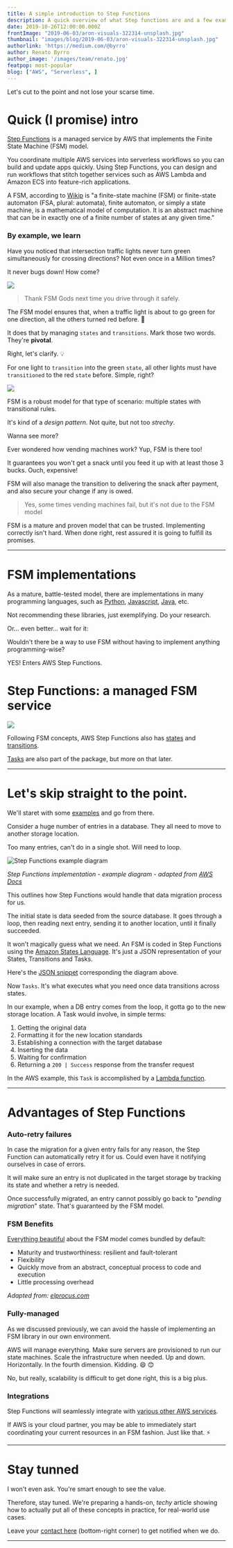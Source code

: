 ```yaml
---
title: A simple introduction to Step Functions
description: A quick overview of what Step functions are and a few examples.
date: 2019-10-26T12:00:00.000Z
frontImage: "2019-06-03/aron-visuals-322314-unsplash.jpg"
thumbnail: "images/blog/2019-06-03/aron-visuals-322314-unsplash.jpg"
authorlink: 'https://medium.com/@byrro'
author: Renato Byrro
author_image: '/images/team/renato.jpg'
featpop: most-popular
blog: ["AWS", "Serverless", ]
---
```


Let's cut to the point and not lose your scarse time.

# Quick (I promise) intro

[Step Functions](https://aws.amazon.com/step-functions/) is a managed service by AWS that implements the Finite State Machine (FSM) model.

You coordinate multiple AWS services into serverless workflows so you can build and update apps quickly. Using Step Functions, you can design and run workflows that stitch together services such as AWS Lambda and Amazon ECS into feature-rich applications.

A FSM, according to [Wikip](https://en.wikipedia.org/wiki/Finite-state_machine) is "a finite-state machine (FSM) or finite-state automaton (FSA, plural: automata), finite automaton, or simply a state machine, is a mathematical model of computation. It is an abstract machine that can be in exactly one of a finite number of states at any given time."

### By example, we learn 

Have you noticed that intersection traffic lights never turn green simultaneously for crossing directions? Not even once in a Million times?

It never bugs down! How come?

<img src="/images/blog/2019-10-26/roshni-sidapara-h5M6LhYIDKU-unsplash.jpg">

> Thank FSM Gods next time you drive through it safely. 

The FSM model ensures that, when a traffic light is about to go green for one direction, all the others turned red before. :traffic_light:

It does that by managing `states` and `transitions`. Mark those two words. They're **pivotal**.

Right, let's clarify. :bulb:

For one light to `transition` into the green `state`, all other lights must have `transitioned` to the red `state` before. Simple, right?

<img src="/images/blog/2019-10-26/traffic-ligths.jpg">


FSM is a robust model for that type of scenario: multiple states with transitional rules.

It's kind of a _design pattern_. Not quite, but not too _strechy_.

Wanna see more?

Ever wondered how vending machines work? Yup, FSM is there too!

It guarantees you won't get a snack until you feed it up with at least those 3 bucks. Ouch, expensive! 

FSM will also manage the transition to delivering the snack after payment, and also secure your change if any is owed.

> Yes, some times vending machines fail, but it's not due to the FSM model

FSM is a mature and proven model that can be trusted. Implementing correctly isn't hard. When done right, rest assured it is going to fulfill its promises.

---

# FSM implementations

As a mature, battle-tested model, there are implementations in many programming languages, such as [Python](https://github.com/pytransitions/transitions), [Javascript](https://www.npmjs.com/package/xstate), [Java](https://sourceforge.net/projects/java-easyfsm/), etc.

Not recommending these libraries, just exemplifying. Do your research.

Or... even better... wait for it:

Wouldn't there be a way to use FSM without having to implement anything programming-wise? 

YES! Enters AWS Step Functions.

# Step Functions: a managed FSM service

<img src="https://usercontent2.hubstatic.com/14703367_f520.jpg">

Following FSM concepts, AWS Step Functions also has [states](https://docs.aws.amazon.com/step-functions/latest/dg/concepts-states.html) and [transitions](https://docs.aws.amazon.com/step-functions/latest/dg/concepts-transitions.html).

[Tasks](https://docs.aws.amazon.com/step-functions/latest/dg/amazon-states-language-task-state.html) are also part of the package, but more on that later.

---

# Let's skip straight to the point.

We'll staret with some [examples](https://docs.aws.amazon.com/step-functions/latest/dg/create-sample-projects.html) and go from there.

Consider a huge number of entries in a database. They all need to move to another storage location.

Too many entries, can't do in a single shot. Will need to loop.

![Step Functions example diagram](https://thepracticaldev.s3.amazonaws.com/i/64psnchxvvb5ijxcwr5z.png)

_Step Functions implementation - example diagram - adapted from [AWS Docs](https://docs.aws.amazon.com/step-functions/latest/dg/sample-project-transfer-data-sqs.html)_

This outlines how Step Functions would handle that data migration process for us.

The initial state is data seeded from the source database. It goes through a loop, then reading next entry, sending it to another location, until it finally succeeded.

It won't magically guess what we need. An FSM is coded in Step Functions using the [Amazon States Language](https://docs.aws.amazon.com/step-functions/latest/dg/concepts-amazon-states-language.html). It's just a JSON representation of your States, Transitions and Tasks.

Here's the [JSON snippet](https://gist.github.com/byrro/93ddb063ee42a9c083d507723d77a971) corresponding the diagram above.

Now `Tasks`. It's what executes what you need once data transitions across states.

In our example, when a DB entry comes from the loop, it gotta go to the new storage location. A Task would involve, in simple terms:

1. Getting the original data
2. Formatting it for the new location standards
3. Establishing a connection with the target database
4. Inserting the data
5. Waiting for confirmation
6. Returning a `200 | Success` response from the transfer request

In the AWS example, this `Task` is accomplished by a [Lambda function](https://dashbird.io/blog/what-is-a-lambda-function/?utm_source=dev.to&utm_medium=referral&utm_campaign=article&utm_content=educational).

---

# Advantages of Step Functions

### Auto-retry failures

In case the migration for a given entry fails for any reason, the Step Function can automatically retry it for us. Could even have it notifying ourselves in case of errors.

It will make sure an entry is not duplicated in the target storage by tracking its state and whether a retry is needed.

Once successfully migrated, an entry cannot possibly go back to "_pending migration_" state. That's guaranteed by the FSM model.

### FSM Benefits

[Everything beautiful](https://www.elprocus.com/finite-state-machine-mealy-state-machine-and-moore-state-machine/) about the FSM model comes bundled by default:

- Maturity and trustworthiness: resilient and fault-tolerant
- Flexibility
- Quickly move from an abstract, conceptual process to code and execution
- Little processing overhead

_Adapted from: [elprocus.com](https://www.elprocus.com/finite-state-machine-mealy-state-machine-and-moore-state-machine/)_

### Fully-managed

As we discussed previously, we can avoid the hassle of implementing an FSM library in our own environment.

AWS will manage everything. Make sure servers are provisioned to run our state machines. Scale the infrastructure when needed. Up and down. Horizontally. In the fourth dimension. Kidding. :smile: :blush:

No, but really, scalability is difficult to get done right, this is a big plus.

### Integrations

Step Functions will seamlessly integrate with [various other AWS services](https://docs.aws.amazon.com/step-functions/latest/dg/concepts-service-integrations.html).

If AWS is your cloud partner, you may be able to immediately start coordinating your current resources in an FSM fashion. Just like that. :zap:

---

# Stay tunned

I won't even ask. You're smart enough to see the value.

Therefore, stay tuned. We're preparing a hands-on, _techy_ article showing how to actually put all of these concepts in practice, for real-world use cases.

Leave your [contact here](https://dashbird.io/?utm_source=dev.to&utm_medium=referral&utm_campaign=article&utm_content=educational#mc-embedded-subscribe-form) (bottom-right corner) to get notified when we do.

--- 

<script type="application/ld+json">{"@context":"https://schema.org","@type":"FAQPage","mainEntity":[{"@type":"Question","name":"What are step functions?","acceptedAnswer":{"@type":"Answer","text":"Step Functions is a managed service by AWS that implements the Finite State Machine (FSM) model."}},{"@type":"Question","name":"What is a Finite State Machine model?","acceptedAnswer":{"@type":"Answer","text":"A Finite State Machine, or FSM, is a computation model that can be used to simulate sequential logic, or, in other words, to represent and control execution flow."}},{"@type":"Question","name":"Advantages of step functions","acceptedAnswer":{"@type":"Answer","text":"Serverless: We do not have to manage the running of the source code. AWS step functions provides the infrastructure for it.\nVisual nature: The state machine can be seen and is easy to understand. This is a big plus months later.\nNative constructs: Some useful native constructs like re-try logic with exponential back-off.\nParallelization: You can parallelize the work declaratively. Procedural code is not hard to parallelize with threads, but it can be harder to debug later visually."}}]}</script>

